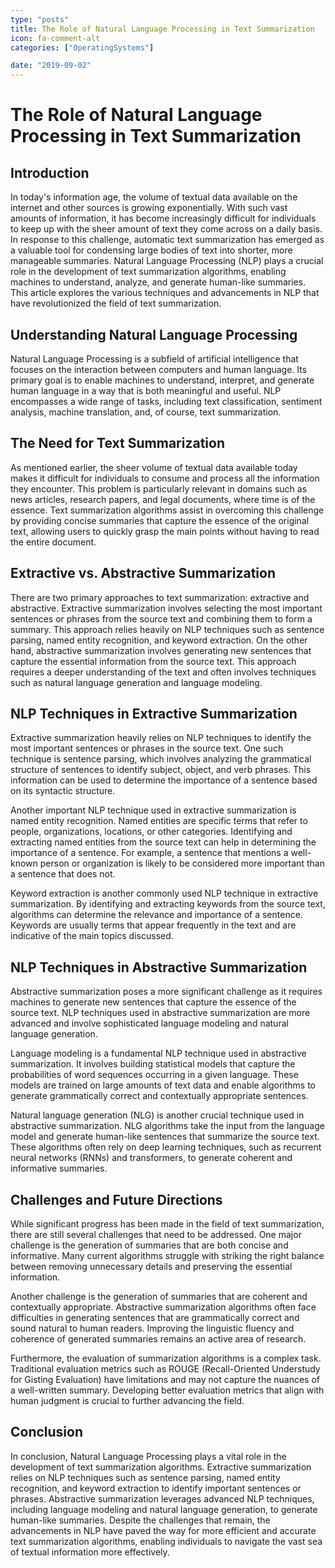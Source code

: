 ```yaml
---
type: "posts"
title: The Role of Natural Language Processing in Text Summarization
icon: fa-comment-alt
categories: ["OperatingSystems"]

date: "2019-09-02"
---
```




# The Role of Natural Language Processing in Text Summarization

## Introduction

In today's information age, the volume of textual data available on the internet and other sources is growing exponentially. With such vast amounts of information, it has become increasingly difficult for individuals to keep up with the sheer amount of text they come across on a daily basis. In response to this challenge, automatic text summarization has emerged as a valuable tool for condensing large bodies of text into shorter, more manageable summaries. Natural Language Processing (NLP) plays a crucial role in the development of text summarization algorithms, enabling machines to understand, analyze, and generate human-like summaries. This article explores the various techniques and advancements in NLP that have revolutionized the field of text summarization.

## Understanding Natural Language Processing

Natural Language Processing is a subfield of artificial intelligence that focuses on the interaction between computers and human language. Its primary goal is to enable machines to understand, interpret, and generate human language in a way that is both meaningful and useful. NLP encompasses a wide range of tasks, including text classification, sentiment analysis, machine translation, and, of course, text summarization.

## The Need for Text Summarization

As mentioned earlier, the sheer volume of textual data available today makes it difficult for individuals to consume and process all the information they encounter. This problem is particularly relevant in domains such as news articles, research papers, and legal documents, where time is of the essence. Text summarization algorithms assist in overcoming this challenge by providing concise summaries that capture the essence of the original text, allowing users to quickly grasp the main points without having to read the entire document.

## Extractive vs. Abstractive Summarization

There are two primary approaches to text summarization: extractive and abstractive. Extractive summarization involves selecting the most important sentences or phrases from the source text and combining them to form a summary. This approach relies heavily on NLP techniques such as sentence parsing, named entity recognition, and keyword extraction. On the other hand, abstractive summarization involves generating new sentences that capture the essential information from the source text. This approach requires a deeper understanding of the text and often involves techniques such as natural language generation and language modeling.

## NLP Techniques in Extractive Summarization

Extractive summarization heavily relies on NLP techniques to identify the most important sentences or phrases in the source text. One such technique is sentence parsing, which involves analyzing the grammatical structure of sentences to identify subject, object, and verb phrases. This information can be used to determine the importance of a sentence based on its syntactic structure.

Another important NLP technique used in extractive summarization is named entity recognition. Named entities are specific terms that refer to people, organizations, locations, or other categories. Identifying and extracting named entities from the source text can help in determining the importance of a sentence. For example, a sentence that mentions a well-known person or organization is likely to be considered more important than a sentence that does not.

Keyword extraction is another commonly used NLP technique in extractive summarization. By identifying and extracting keywords from the source text, algorithms can determine the relevance and importance of a sentence. Keywords are usually terms that appear frequently in the text and are indicative of the main topics discussed.

## NLP Techniques in Abstractive Summarization

Abstractive summarization poses a more significant challenge as it requires machines to generate new sentences that capture the essence of the source text. NLP techniques used in abstractive summarization are more advanced and involve sophisticated language modeling and natural language generation.

Language modeling is a fundamental NLP technique used in abstractive summarization. It involves building statistical models that capture the probabilities of word sequences occurring in a given language. These models are trained on large amounts of text data and enable algorithms to generate grammatically correct and contextually appropriate sentences.

Natural language generation (NLG) is another crucial technique used in abstractive summarization. NLG algorithms take the input from the language model and generate human-like sentences that summarize the source text. These algorithms often rely on deep learning techniques, such as recurrent neural networks (RNNs) and transformers, to generate coherent and informative summaries.

## Challenges and Future Directions

While significant progress has been made in the field of text summarization, there are still several challenges that need to be addressed. One major challenge is the generation of summaries that are both concise and informative. Many current algorithms struggle with striking the right balance between removing unnecessary details and preserving the essential information.

Another challenge is the generation of summaries that are coherent and contextually appropriate. Abstractive summarization algorithms often face difficulties in generating sentences that are grammatically correct and sound natural to human readers. Improving the linguistic fluency and coherence of generated summaries remains an active area of research.

Furthermore, the evaluation of summarization algorithms is a complex task. Traditional evaluation metrics such as ROUGE (Recall-Oriented Understudy for Gisting Evaluation) have limitations and may not capture the nuances of a well-written summary. Developing better evaluation metrics that align with human judgment is crucial to further advancing the field.

## Conclusion

In conclusion, Natural Language Processing plays a vital role in the development of text summarization algorithms. Extractive summarization relies on NLP techniques such as sentence parsing, named entity recognition, and keyword extraction to identify important sentences or phrases. Abstractive summarization leverages advanced NLP techniques, including language modeling and natural language generation, to generate human-like summaries. Despite the challenges that remain, the advancements in NLP have paved the way for more efficient and accurate text summarization algorithms, enabling individuals to navigate the vast sea of textual information more effectively.